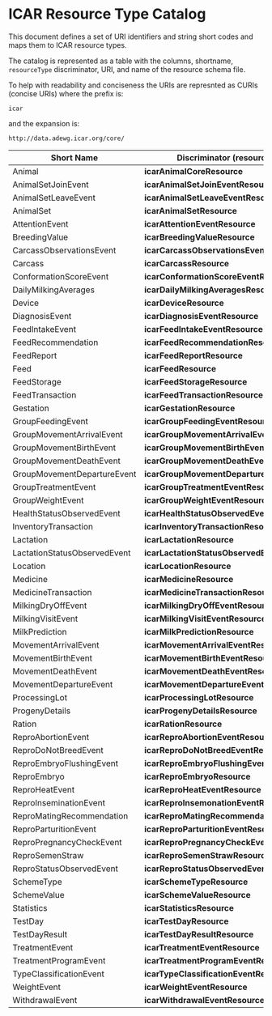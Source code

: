 # ICAR Resource Type Catalog

This document defines a set of URI identifiers and string short codes and maps them to ICAR resource types. 

The catalog is represented as a table with the columns, shortname, `resourceType` discriminator, URI, and name of the resource schema file.

To help with readability and conciseness the URIs are represnted as CURIs (concise URIs) where the prefix is:

`icar`

and the expansion is:

`http://data.adewg.icar.org/core/`


Short Name             | Discriminator (resourceType) | URI (future use)   | JSON Resource Type Definition
--- | --- | --- | ---
Animal | **icarAnimalCoreResource** | icar:Animal | icarAnimalCoreResource.json
AnimalSetJoinEvent | **icarAnimalSetJoinEventResource** | icar:AnimalSetJoinEvent     | icarAnimalSetJoinEventResource.json
AnimalSetLeaveEvent | **icarAnimalSetLeaveEventResource** | icar:AnimalSetLeaveEvent | icarAnimalSetLeaveEventResource.json
AnimalSet | **icarAnimalSetResource** | icar:AnimalSet | icarAnimalSetResource.json
AttentionEvent  | **icarAttentionEventResource** | icar:AttentionEvent | icarAttentionEventResource.json 
BreedingValue | **icarBreedingValueResource** | icar:BreedingValue | icarBreedingValueResource.json
CarcassObservationsEvent | **icarCarcassObservationsEventResource** | icar:CarcassObservations | icarCarcassObservationsEventResource.json
Carcass | **icarCarcassResource** | icar:Carcass | icarCarcassResource.json
ConformationScoreEvent | **icarConformationScoreEventResource** | icar:ConformationScoreEvent | icarConformationScoreEventResource.json
DailyMilkingAverages | **icarDailyMilkingAveragesResource** | icar:DailyMilkingAverages | icarDailyMilkingAveragesResource.json
Device | **icarDeviceResource** | icar:Device | icarDeviceResource.json
DiagnosisEvent | **icarDiagnosisEventResource** | icar:DiagnosisEvent | icarDiagnosisEventResource.json
FeedIntakeEvent | **icarFeedIntakeEventResource** | icar:FeedIntakeEvent | icarFeedIntakeEventResource.json
FeedRecommendation | **icarFeedRecommendationResource** | icar:FeedRecommendation | icarFeedRecommendationResource.json
FeedReport | **icarFeedReportResource** | icar:FeedReport | icarFeedReportResource.json
Feed | **icarFeedResource** | icar:Feed | icarFeedResource.json
FeedStorage | **icarFeedStorageResource** | icar:FeedStorage | icarFeedStorageResource.json
FeedTransaction | **icarFeedTransactionResource** | icar:FeedTransaction | icarFeedTransactionResource.json
Gestation | **icarGestationResource** | icar:Gestation | icarGestationResource.json
GroupFeedingEvent | **icarGroupFeedingEventResource** | icar:GroupFeedingEvent | icarGroupFeedingEventResource.json
GroupMovementArrivalEvent | **icarGroupMovementArrivalEventResource**| icar:GroupMovementArrivalEvent | icarGroupMovementArrivalEventResource.json
GroupMovementBirthEvent | **icarGroupMovementBirthEventResource** | icar:GroupMovementBirthEvent | icarGroupMovementBirthEventResource.json
GroupMovementDeathEvent | **icarGroupMovementDeathEventResource** | icar:GroupMovementDeathEvent | icarGroupMovementDeathEventResource.json
GroupMovementDepartureEvent | **icarGroupMovementDepartureEventResource** | icar:GroupMovementDepartureEvent | icarGroupMovementDepartureEventResource.json
GroupTreatmentEvent | **icarGroupTreatmentEventResource** | icar:GroupTreatmentEvent | icarGroupTreatmentEventResource.json
GroupWeightEvent | **icarGroupWeightEventResource** | icar:GroupWeightEvent | icarGroupWeightEventResource.json
HealthStatusObservedEvent | **icarHealthStatusObservedEventResource** | icar:HealthStatusObservedEvent | icarHealthStatusObservedEventResource.json
InventoryTransaction | **icarInventoryTransactionResource** | icar:InventoryTransaction | icarInventoryTransactionResource.json
Lactation | **icarLactationResource** | icar:Lactation | icarLactationResource.json
LactationStatusObservedEvent | **icarLactationStatusObservedEventResource** | icar:LactationStatusObservedEvent | icarLactationStatusObservedEventResource.json
Location | **icarLocationResource** | icar:Location | icarLocationResource.json
Medicine | **icarMedicineResource** | icar:Medicine | icarMedicineResource.json
MedicineTransaction | **icarMedicineTransactionResource** | icar:MedicineTransaction | icarMedicineTransactionResource.json
MilkingDryOffEvent | **icarMilkingDryOffEventResource** | icar:MilkingDryOffEvent | icarMilkingDryOffEventResource.json
MilkingVisitEvent | **icarMilkingVisitEventResource** | icar:MilkingVisitEvent | icarMilkingVisitEventResource.json
MilkPrediction | **icarMilkPredictionResource** | icar:MilkPrediction | icarMilkPredictionResource.json
MovementArrivalEvent | **icarMovementArrivalEventResource** | icar:MovementArrivalEvent | icarMovementArrivalEventResource.json
MovementBirthEvent | **icarMovementBirthEventResource** | icar:MovementBirthEvent | icarMovementBirthEventResource.json
MovementDeathEvent | **icarMovementDeathEventResource** | icar:MovementDeathEvent | icarMovementDeathEventResource.json
MovementDepartureEvent | **icarMovementDepartureEventResource** | icar:MovementDepartureEvent | icarMovementDepartureEventResource.json
ProcessingLot | **icarProcessingLotResource** | icar:ProcessingLot | icarProcessingLotResource.json
ProgenyDetails | **icarProgenyDetailsResource** | icar:ProgenyDetails | icarProgenyDetailsResource.json
Ration | **icarRationResource** | icar:Ration | icarRationResource.json
ReproAbortionEvent | **icarReproAbortionEventResource** | icar:ReproAbortionEvent | icarReproAbortionEventResource.json
ReproDoNotBreedEvent | **icarReproDoNotBreedEventResource** | icar:ReproDoNotBreedEvent | icarReproDoNotBreedEventResource.json
ReproEmbryoFlushingEvent | **icarReproEmbryoFlushingEventResource** | icar:ReproEmbryoFlushingEvent | icarReproEmbryoFlushingEventResource.json
ReproEmbryo | **icarReproEmbryoResource** | icar:ReproEmbryo | icarReproEmbryoResource.json
ReproHeatEvent | **icarReproHeatEventResource** | icar:ReproHeatEvent | icarReproHeatEventResource.json
ReproInseminationEvent | **icarReproInsemonationEventResource** | icar:ReproInsemonationEvent | icarReproInsemonationEventResource.json
ReproMatingRecommendation | **icarReproMatingRecommendationResource** | icar:ReproMatingRecommendation | icarReproMatingRecommendationResource.json
ReproParturitionEvent | **icarReproParturitionEventResource** | icar:ReproParturitionEvent | icarReproParturitionEventResource.json
ReproPregnancyCheckEvent | **icarReproPregnancyCheckEventResource** | icar:ReproPregnancyCheckEvent | icarReproPregnancyCheckEventResource.json
ReproSemenStraw | **icarReproSemenStrawResource** | icar:ReproSemenStraw | icarReproSemenStrawResource.json
ReproStatusObservedEvent | **icarReproStatusObservedEventResource** | icar:ReproStatusObservedEvent | icarReproStatusObservedEventResource.json
SchemeType | **icarSchemeTypeResource** | icar:SchemeType | icarSchemeTypeResource.json
SchemeValue | **icarSchemeValueResource** | icar:SchemeValue | icarSchemeValueResource.json
Statistics | **icarStatisticsResource** | icar:Statistics | icarStatisticsResource.json
TestDay | **icarTestDayResource** | icar:TestDay | icarTestDayResource.json
TestDayResult | **icarTestDayResultResource** | icar:TestDayResult | icarTestDayResultResource.json
TreatmentEvent | **icarTreatmentEventResource** | icar:TreatmentEvent | icarTreatmentEventResource.json
TreatmentProgramEvent | **icarTreatmentProgramEventResource** | icar:TreatmentProgramEvent | icarTreatmentProgramEventResource.json
TypeClassificationEvent | **icarTypeClassificationEventResource** | icar:TypeClassificationEvent | icarTypeClassificationEventResource.json
WeightEvent | **icarWeightEventResource** | icar:WeightEvent | icarWeightEventResource.json
WithdrawalEvent | **icarWithdrawalEventResource** | icar:WithdrawalEvent | icarWithdrawalEventResource.json


